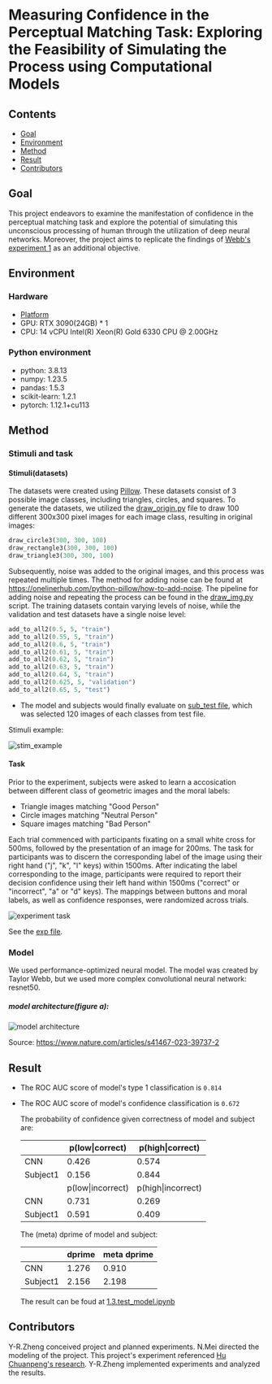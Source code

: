 # Measuring Confidence in the Perceptual Matching Task: Exploring the Feasibility of Simulating the Process using Computational Models





## Contents

- [Goal](#goal)
- [Environment](#environment)
- [Method](#Method)
- [Result](#result)
- [Contributors](#contributors)



## Goal
This project endeavors to examine the manifestation of confidence in the perceptual matching task and explore the potential of simulating this unconscious processing of human  through the utilization of deep neural networks. Moreover, the project aims to replicate the findings of [Webb's experiment 1](https://www.nature.com/articles/s41467-023-39737-2) as an additional objective.




## Environment
### Hardware

- [Platform](https://www.autodl.com)
- GPU: RTX 3090(24GB) * 1
- CPU: 14 vCPU Intel(R) Xeon(R) Gold 6330 CPU @ 2.00GHz

### Python environment
- python: 3.8.13
- numpy: 1.23.5
- pandas: 1.5.3 
- scikit-learn: 1.2.1
- pytorch: 1.12.1+cu113
## Method

### Stimuli and task

#### Stimuli(datasets)
The datasets were created using [Pillow](https://pillow.readthedocs.io/en/stable/). These datasets consist of 3 possible image classes, including triangles, circles, and squares. To generate the datasets, we utilized the [draw_origin.py](https://github.com/AaronZheng87/CNN_Moral-MetaCog/blob/main/script/draw_origin.py) file to draw 100 different 300x300 pixel images for each image class, resulting in original images:
```python
draw_circle3(300, 300, 100)
draw_rectangle3(300, 300, 100)
draw_triangle3(300, 300, 100)
```
Subsequently, noise was added to the original images, and this process was repeated multiple times. The method for adding noise can be found at https://onelinerhub.com/python-pillow/how-to-add-noise. The pipeline for adding noise and repeating the process can be found in the [draw_img.py](https://github.com/AaronZheng87/CNN_Moral-MetaCog/blob/main/script/draw_img.py) script. The training datasets contain varying levels of noise, while the validation and test datasets have a single noise level:

```python
add_to_all2(0.5, 5, "train")
add_to_all2(0.55, 5, "train")
add_to_all2(0.6, 5, "train")
add_to_all2(0.61, 5, "train")
add_to_all2(0.62, 5, "train")
add_to_all2(0.63, 5, "train")
add_to_all2(0.64, 5, "train")
add_to_all2(0.625, 5, "validation")
add_to_all2(0.65, 5, "test")
```



- The model and subjects would finally evaluate on [sub_test file](https://github.com/AaronZheng87/CNN_Moral-MetaCog/tree/main/data/img/sub_test), which was selected 120 images of each classes from test file.

Stimuli example:

![stim_example](https://github.com/AaronZheng87/CNN_Moral-MetaCog/blob/main/data/img/sub_test/square/square0-0.65_3.png)

#### Task

Prior to the experiment, subjects were asked to learn a accosication between different class of geometric images and the moral labels: 

- Triangle images matching "Good Person"
- Circle images matching "Neutral Person"
- Square images matching "Bad Person"

Each trial commenced with participants fixating on a small white cross for 500ms, followed by the presentation of an image for 200ms. The task for participants was to discern the corresponding label of the image using their right hand ("j", "k", "l" keys) within 1500ms. After indicating the label corresponding to the image, participants were required to report their decision confidence using their left hand within 1500ms ("correct" or "incorrect", "a" or "d" keys). The mappings between buttons and moral labels, as well as confidence responses, were randomized across trials.

![experiment task](https://github.com/AaronZheng87/CNN_Moral-MetaCog/blob/main/exp/task.png)



See the [exp file](https://github.com/AaronZheng87/CNN_Moral-MetaCog/tree/main/exp).

### Model

We used performance-optimized neural model. The model was created by Taylor Webb, but we used more complex convolutional neural network: resnet50. 

##### model architecture(figure a):

![model architecture](https://media.springernature.com/full/springer-static/image/art%3A10.1038%2Fs41467-023-39737-2/MediaObjects/41467_2023_39737_Fig2_HTML.png?as=webp)

Source: https://www.nature.com/articles/s41467-023-39737-2

## Result

- The ROC AUC score of model's type 1 classification is `0.814`

- The ROC AUC score of model's confidence classification is `0.672`

  

  The probability of confidence given correctness of model and subject are: 

  
  
  |          | p(low\|correct)   | p(high\|correct)   |
  | -------- | ----------------- | ------------------ |
  | CNN      | 0.426             | 0.574              |
  | Subject1 | 0.156             | 0.844              |
  |          | p(low\|incorrect) | p(high\|incorrect) |
  | CNN      | 0.731             | 0.269              |
  | Subject1 | 0.591             | 0.409              |
  
  
  
  
  
  The (meta) dprime of model and subject: 
  
  |          | dprime | meta dprime |
  | -------- | ------ | ----------- |
  | CNN      | 1.276  | 0.910       |
  | Subject1 | 2.156  | 2.198       |
  
  The result can be foud at [1.3.test_model.ipynb](https://github.com/AaronZheng87/CNN_Moral-MetaCog/blob/main/script/1.3.test_model.ipynb)









## Contributors

Y-R.Zheng conceived project and planned experiments. N.Mei directed the modeling of the project. This project's experiment referenced [Hu Chuanpeng's research](https://online.ucpress.edu/collabra/article/6/1/20/113065/Good-Me-Bad-Me-Prioritization-of-the-Good-Self). Y-R.Zheng implemented experiments and analyzed the results.
